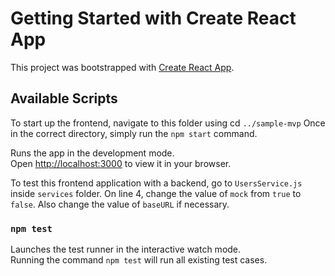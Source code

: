 # Getting Started with Create React App

This project was bootstrapped with [Create React App](https://github.com/facebook/create-react-app).

## Available Scripts

To start up the frontend, navigate to this folder using cd `../sample-mvp`
Once in the correct directory, simply run the `npm start` command.

Runs the app in the development mode.\
Open [http://localhost:3000](http://localhost:3000) to view it in your browser.

To test this frontend application with a backend, go to `UsersService.js` inside `services` folder.
On line 4, change the value of `mock` from `true` to `false`.
Also change the value of `baseURL` if necessary.

### `npm test`

Launches the test runner in the interactive watch mode.\
Running the command `npm test` will run all existing test cases.
